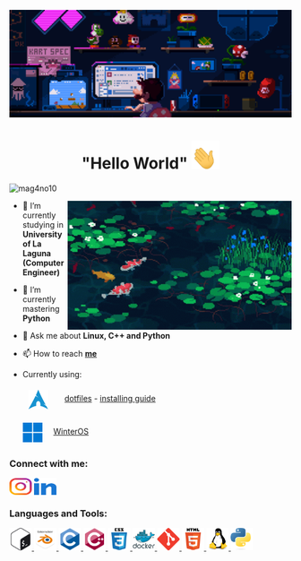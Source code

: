 [![MasterHead](assets/masterhead.gif)]()
<h1 align="center"> "Hello World"
<img src="assets/hand_waving.gif" width="50" height="50">
</h1>
<p align="left"> <img src="https://komarev.com/ghpvc/?username=mag4no10&label=Profile%20views&color=b400f5&style=flat" alt="mag4no10" /> </p>
<img align="right" alt="Coding" width="400" src="assets/pond.gif">


- 🔭 I’m currently studying in **University of La Laguna <br> (Computer Engineer)**

- 🌱 I’m currently mastering **Python**

- 💬 Ask me about **Linux, C++ and Python**

- 📫 How to reach [**me**](mailto:jonayfg8@gmail.com)

- Currently using: <br> <p><img style="vertical-align:middle; margin:5px 10px" height=35 width=35 src="assets/arch_blue.svg"> &nbsp; &nbsp; [dotfiles](https://github.com/mag4no10/LinuxDotfiles) - [installing guide](https://github.com/mag4no10/arch-linux-guide)</p> <p><img style="vertical-align:middle; margin:5px 0px;" height=35 width=35 src="assets/windows_blue.png"> &nbsp; &nbsp; [WinterOS](https://www.youtube.com/@WinterOS)</p>

<h3 align="left">Connect with me:</h3>
<p align="left">
<a href="https://instagram.com/jonaygarciaa_" target="blank"><img align="center" src="assets/instagram.svg" alt="jonaygarciaa_" height="30" width="40" /></a>
<a href="https://www.linkedin.com/in/jonay-faas-garcia-85125022b/" target="blank"> <img align="center" src="assets/linked-in-alt.svg" height="30" width="40" target="_blank"></a>
</p>

<h3 align="left">Languages and Tools:</h3>
<p align="left"> <a href="https://www.gnu.org/software/bash/" target="_blank" rel="noreferrer"> <img src="assets/bash.svg" alt="bash" width="40" height="40"/> </a> <a href="https://www.blender.org/" target="_blank" rel="noreferrer"> <img src="assets/blender.svg" alt="blender" width="40" height="40"/> </a> <a href="https://www.cprogramming.com/" target="_blank" rel="noreferrer"> <img src="assets/c.svg" alt="c" width="40" height="40"/> </a> <a href="https://www.w3schools.com/cpp/" target="_blank" rel="noreferrer"> <img src="assets/c++.svg" alt="cplusplus" width="40" height="40"/> </a> <a href="https://www.w3schools.com/css/" target="_blank" rel="noreferrer"> <img src="assets/css.svg" alt="css3" width="40" height="40"/> </a> <a href="https://www.docker.com/" target="_blank" rel="noreferrer"> <img src="assets/docker.svg" alt="docker" width="40" height="40"/> </a> <a href="https://git-scm.com/" target="_blank" rel="noreferrer"> <img src="assets/git.svg" alt="git" width="40" height="40"/> </a> <a href="https://www.w3.org/html/" target="_blank" rel="noreferrer"> <img src="assets/html5.svg" alt="html5" width="40" height="40"/> </a> <a href="https://www.linux.org/" target="_blank" rel="noreferrer"> <img src="assets/linux.svg" alt="linux" width="40" height="40"/> </a> <a href="https://www.python.org" target="_blank" rel="noreferrer"> <img src="assets/python.svg" alt="python" width="40" height="40"/> </a> </p>

<!--
<h3 align="left"> Hacking stats:</h3>

![tryhackme stats](https://raw.githubusercontent.com/mag4no10/mag4no10/master/assets/thm_propic.png) ![hackthebox stats](http://www.hackthebox.eu/badge/image/966754)
-->
